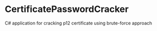 # CertificatePasswordCracker
C# application for cracking p12 certificate using brute-force approach
